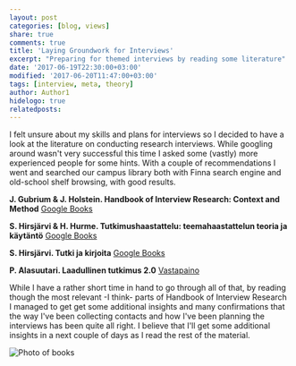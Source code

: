 ```yaml
---
layout: post
categories: [blog, views]
share: true
comments: true
title: 'Laying Groundwork for Interviews'
excerpt: "Preparing for themed interviews by reading some literature"
date: '2017-06-19T22:30:00+03:00'
modified: '2017-06-20T11:47:00+03:00'
tags: [interview, meta, theory]
author: Author1
hidelogo: true
relatedposts:
---
```

I felt unsure about my skills and plans for interviews so I decided to have a look at the literature on conducting research interviews.
While googling around wasn't very successful this time I asked some (vastly) more experienced people for some hints. With a couple of recommendations I went and searched our campus library both with Finna search engine and old-school shelf browsing, with good results.

**J. Gubrium & J. Holstein. Handbook of Interview Research: Context and Method** [Google Books](https://books.google.fi/books/about/Handbook_of_Interview_Research.html?id=uQMUMQJZU4gC&redir_esc=y)

**S. Hirsjärvi & H. Hurme. Tutkimushaastattelu: teemahaastattelun teoria ja käytäntö** [Google Books](https://books.google.fi/books?id=tVhsOwAACAAJ&dq=tutkimushaastattelu+hirsjärvi&hl=en&sa=X&ved=0ahUKEwj4ptyNyMrUAhUmApoKHY7cC3MQ6AEIJjAA)

**S. Hirsjärvi. Tutki ja kirjoita** [Google Books](https://books.google.fi/books?id=lqK8QwAACAAJ&dq=tutki+ja+kirjoita+hirsjärvi&hl=en&sa=X&ved=0ahUKEwiav7bQyMrUAhXtbZoKHf-vCHUQ6AEIJjAA)

**P. Alasuutari. Laadullinen tutkimus 2.0** [Vastapaino](http://vastapaino.fi/kirjat/laadullinen-tutkimus-2-0/)

While I have a rather short time in hand to go through all of that, by reading though the most relevant -I think- parts of Handbook of Interview Research I managed to get get some additional insights and many confirmations that the way I've been collecting contacts and how I've been planning the interviews has been quite all right. I believe that I'll get some additional insights in a next couple of days as I read the rest of the material.

![Photo of books](../../../images/posts/IMG_1253.jpg)